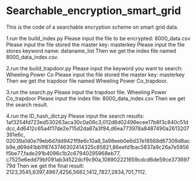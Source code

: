 # Searchable_encryption_smart_grid
This is the code of a searchable encryption scheme on smart grid data.

1.run the build_index.py
Please input the file to be encrypted: 8000_data.csv
Please input the file stored the master key: masterkey
Please input the file stores keyword name: dataname_list
Then we get the index file named 8000_data_index.csv.

2.run the build_trapdoor.py
Please input the keyword you want to search: Wheeling Power Co
Please input the file stored the master key: masterkey
Then we get the trapdoor file named Wheeling Power Co_trapdoor.

3.run the search.py
Please input the trapdoor file: Wheeling Power Co_trapdoor
Please input the index file: 8000_data_index.csv
Then we get the search result.

4.run the ID_hash_dict.py
Please input the search results: 1af3254fd723ed530263aca30c0a08c3,012d8d02496ecee17b6f3c840c51ddcc,4d6412c65a4f17de2e715d2da87a3f94,d6ea773978a8487490a2613207391e6c, 02039a1d0e79eb6d7dd9421f9e6c10a8,3a98eeb0e6d37e18568d67309d8acb9e,d69d41bb1f8743746302414325c85821,86eefd1bac5837a9c26a7e5956f5be77,fade291b4096c1b2c67940295968eb77, c7525e6edd79bf091ab3d522dcf9c90a,108902221659cdcd6de59ce37369779d
Then we get the final result: 2123,3545,6397,4967,4256,5682,1412,7827,2834,701,7112.
